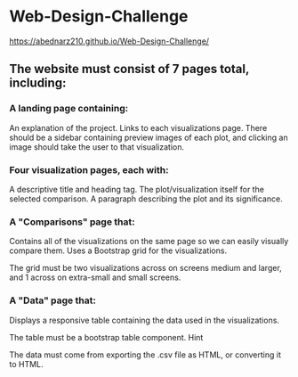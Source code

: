 # Web-Design-Challenge

https://abednarz210.github.io/Web-Design-Challenge/

## The website must consist of 7 pages total, including:

### A landing page containing:

An explanation of the project.
Links to each visualizations page. There should be a sidebar containing preview images of each plot, and clicking an image should take the user to that visualization.


### Four visualization pages, each with:

A descriptive title and heading tag.
The plot/visualization itself for the selected comparison.
A paragraph describing the plot and its significance.


### A "Comparisons" page that:

Contains all of the visualizations on the same page so we can easily visually compare them.
Uses a Bootstrap grid for the visualizations.

The grid must be two visualizations across on screens medium and larger, and 1 across on extra-small and small screens.


### A "Data" page that:

Displays a responsive table containing the data used in the visualizations.

The table must be a bootstrap table component. Hint

The data must come from exporting the .csv file as HTML, or converting it to HTML. 
